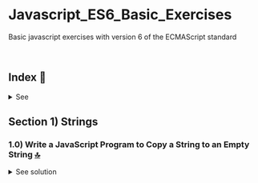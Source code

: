 # Javascript_ES6_Basic_Exercises
Basic javascript exercises with version 6 of the ECMAScript standard

 <br>

<!------Start Index----->

## Index 📜

<details>
 <summary> See </summary>
 <br>
  
 ### Section 1) Strings

* [1.0) Write a JavaScript Program to Copy a String to an Empty String.](#10--write-a-javascript-program-to-copy-a-string-to-an-empty-string-)
 
<br>

</details>

<!------Stop Index----->



## Section 1) Strings

### 1.0) Write a JavaScript Program to Copy a String to an Empty String [🔝](#index-)

<details>
  <summary>See solution</summary>

 <br>

<br>

</details>
